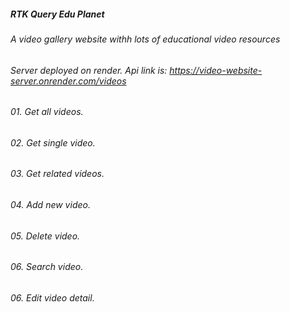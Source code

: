 ##### RTK Query Edu Planet
###### A video gallery website withh lots of educational video resources
###### Server deployed on render. Api link is: https://video-website-server.onrender.com/videos
###### 01. Get all videos.
###### 02. Get single video.
###### 03. Get related videos.
###### 04. Add new video.
###### 05. Delete video.
###### 06. Search video.
###### 06. Edit video detail.


